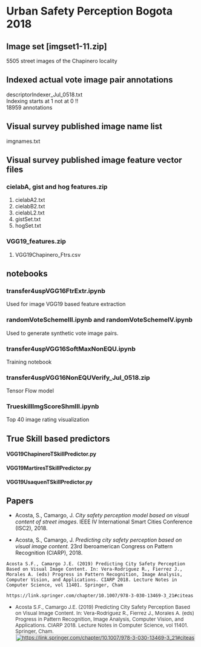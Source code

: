 # Urban Safety Perception Bogota 2018
## Image set [imgset1-11.zip]
5505 street images of the Chapinero locality
## Indexed actual vote image pair annotations
descriptorIndexer_Jul_0518.txt <br/>
Indexing starts at 1 not at 0 !! <br/>
18959 annotations 
## Visual survey published image name list
imgnames.txt
## Visual survey published image feature vector files
### cielabA, gist and hog features.zip
1. cielabA2.txt
2. cielabB2.txt
3. cielabL2.txt
4. gistSet.txt
5. hogSet.txt
### VGG19_features.zip
1. VGG19Chapinero_Ftrs.csv
## notebooks
### transfer4uspVGG16FtrExtr.ipynb
Used for image VGG19 based feature extraction
### randomVoteSchemeIII.ipynb and randomVoteSchemeIV.ipynb
Used to generate synthetic vote image pairs.
### transfer4uspVGG16SoftMaxNonEQU.ipynb
Training notebook

### transfer4uspVGG16NonEQUVerify_Jul_0518.zip
Tensor Flow model
### TrueskillImgScoreShmIII.ipynb
Top 40 image rating visualization
## True Skill based predictors
#### VGG19ChapineroTSkillPredictor.py
#### VGG19MartiresTSkillPredictor.py
#### VGG19UsaquenTSkillPredictor.py

## Papers
* Acosta, S., Camargo, J. *City safety perception model based on visual
content of street images*. IEEE IV International Smart Cities Conference
(ISC2), 2018.

* Acosta, S., Camargo, J. *Predicting city safety perception based on visual image content*. 
23rd Iberoamerican Congress on Pattern Recognition
(CIARP), 2018.
```
Acosta S.F., Camargo J.E. (2019) Predicting City Safety Perception Based on Visual Image Content. In: Vera-Rodriguez R., Fierrez J., Morales A. (eds) Progress in Pattern Recognition, Image Analysis, Computer Vision, and Applications. CIARP 2018. Lecture Notes in Computer Science, vol 11401. Springer, Cham

https://link.springer.com/chapter/10.1007/978-3-030-13469-3_21#citeas
```
<div class="col-md-6">
<ul>
<li><font color="#333333"><span style="font-size:13.3333px;font-weight:400">Acosta S.F., Camargo J.E. (2019) Predicting City Safety Perception Based on Visual Image Content. In: Vera-Rodriguez R., Fierrez J., Morales A. (eds) Progress in Pattern Recognition, Image Analysis, Computer Vision, and Applications. CIARP 2018. Lecture Notes in Computer Science, vol 11401. Springer, Cham.&nbsp;</span></font><a href="https://link.springer.com/chapter/10.1007/978-3-030-13469-3_21#citeas" style="color:rgb(51,51,51);background-image:initial;background-repeat:initial;background-color:rgb(231,231,231);padding:2px;font-size:13.3333px" target="_blank" rel="nofollow"><img alt="https://link.springer.com/chapter/10.1007/978-3-030-13469-3_21#citeas" border="0" src="https://sites.google.com/site/camargoj/_/rsrc/1268056649249/publications/pdf.png"></a><span style="color:rgb(51,51,51);font-size:13.3333px;font-weight:400">&nbsp;</span></li>
</ul>
</div>
